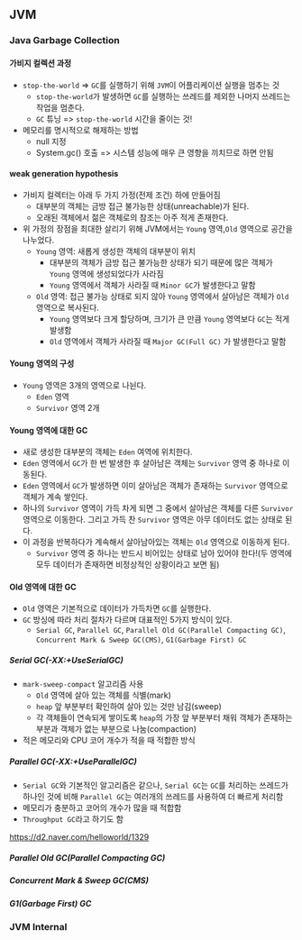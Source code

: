## JVM

### Java Garbage Collection

#### 가비지 컬렉션 과정

 - `stop-the-world` => `GC`를 실행하기 위해 `JVM`이 어플리케이션 실행을 멈추는 것
   - `stop-the-world`가 발생하면 `GC`를 실행하는 쓰레드를 제외한 나머지 쓰레드는 작업을 멈춘다.
   - `GC` 튜닝 => `stop-the-world` 시간을 줄이는 것!
 - 메모리를 명시적으로 해제하는 방법
   - null 지정
   - System.gc() 호출 => 시스템 성능에 매우 큰 영향을 끼치므로 하면 안됨

#### weak generation hypothesis

 - 가비지 컬렉터는 아래 두 가지 가정(전제 조건) 하에 만들어짐
   - 대부분의 객체는 금방 접근 불가능한 상태(unreachable)가 된다.
   - 오래된 객체에서 젊은 객체로의 참조는 아주 적게 존재한다.
 - 위 가정의 장점을 최대한 살리기 위해 JVM에서는 `Young` 영역,`Old` 영역으로 공간을 나누었다.
   - `Young` 영역: 새롭게 생성한 객체의 대부분이 위치
     - 대부분의 객체가 금방 접근 불가능한 상태가 되기 때문에 많은 객체가 `Young` 영역에 생성되었다가 사라짐
     - `Young` 영역에서 객체가 사라질 때 `Minor GC`가 발생한다고 말함
   - `Old` 영역: 접근 불가능 상태로 되지 않아 `Young` 영역에서 살아남은 객체가 `Old` 영역으로 복사된다.
     - `Young` 영역보다 크게 할당하며, 크기가 큰 만큼 `Young` 영역보다 `GC`는 적게 발생함
     - `Old` 영역에서 객체가 사라질 때 `Major GC(Full GC)` 가 발생한다고 말함

#### Young 영역의 구성

 - `Young` 영역은 3개의 영역으로 나뉜다.
   - `Eden` 영역
   - `Survivor` 영역 2개

#### Young 영역에 대한 GC

   - 새로 생성한 대부분의 객체는 `Eden` 여역에 위치한다.
   - `Eden` 영역에서 `GC`가 한 번 발생한 후 살아남은 객체는 `Survivor` 영역 중 하나로 이동된다.
   - `Eden` 영역에서 `GC`가 발생하면 이미 살아남은 객체가 존재하는 `Survivor` 영역으로 객체가 계속 쌓인다.
   - 하나의 `Survivor` 영역이 가득 차게 되면 그 중에서 살아남은 객체를 다른 `Survivor` 영역으로 이동한다. 그리고 가득 찬 `Survivor` 영역은 아무 데이터도 없는 상태로 된다.
   - 이 과정을 반복하다가 계속해서 살아남아있는 객체는 `Old` 영역으로 이동하게 된다.
     - `Survivor` 영역 중 하나는 반드시 비어있는 상태로 남아 있어야 한다!(두 영역에 모두 데이터가 존재하면 비정상적인 상황이라고 보면 됨)
     
#### Old 영역에 대한 GC

 - `Old` 영역은 기본적으로 데이터가 가득차면 `GC`를 실행한다.
 - `GC` 방싱에 따라 처리 절차가 다르며 대표적인 5가지 방식이 있다.
   - `Serial GC`, `Parallel GC`, `Parallel Old GC(Parallel Compacting GC)`, `Concurrent Mark & Sweep GC(CMS)`, `G1(Garbage First) GC`

##### Serial GC(-XX:+UseSerialGC)

 - `mark-sweep-compact` 알고리즘 사용
   - `Old` 영역에 살아 있는 객체를 식별(mark)
   - `heap` 앞 부분부터 확인하여 살아 있는 것만 남김(sweep)
   - 각 객체들이 연속되게 쌓이도록 `heap`의 가장 앞 부분부터 채워 객체가 존재하는 부분과 객체가 없는 부분으로 나눔(compaction)
 - 적은 메모리와 CPU 코어 개수가 적을 때 적합한 방식

##### Parallel GC(-XX:+UseParallelGC)

 - `Serial GC`와 기본적인 알고리즘은 같으나, `Serial GC`는 `GC`를 처리하는 쓰레드가 하나인 것에 비해 `Parallel GC`는 여러개의 쓰레드를 사용하여 더 빠르게 처리함
 - 메모리가 충분하고 코어의 개수가 많을 때 적합함
 - `Throughput GC`라고 하기도 함

https://d2.naver.com/helloworld/1329
##### Parallel Old GC(Parallel Compacting GC)



##### Concurrent Mark & Sweep GC(CMS)



##### G1(Garbage First) GC



### JVM Internal
